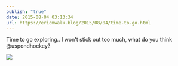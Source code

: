 ```yaml
---
publish: "true"
date: 2015-08-04 03:13:34
url: https://ericmwalk.blog/2015/08/04/time-to-go.html
---
```


Time to go exploring.. I won't stick out too much, what do you think @uspondhockey?

![](https://ericmwalk.blog/uploads/2022/7530a6657a.jpg)